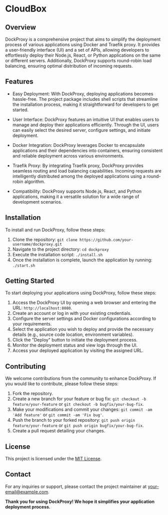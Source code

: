 
# CloudBox

## Overview

DockProxy is a comprehensive project that aims to simplify the deployment process of various applications using Docker and Traefik proxy. It provides a user-friendly interface (UI) and a set of APIs, allowing developers to effortlessly deploy their Node.js, React, or Python applications on the same or different servers. Additionally, DockProxy supports round-robin load balancing, ensuring optimal distribution of incoming requests.

## Features

- Easy Deployment: With DockProxy, deploying applications becomes hassle-free. The project package includes shell scripts that streamline the installation process, making it straightforward for developers to get started.

- User Interface: DockProxy features an intuitive UI that enables users to manage and deploy their applications efficiently. Through the UI, users can easily select the desired server, configure settings, and initiate deployment.

- Docker Integration: DockProxy leverages Docker to encapsulate applications and their dependencies into containers, ensuring consistent and reliable deployment across various environments.

- Traefik Proxy: By integrating Traefik proxy, DockProxy provides seamless routing and load balancing capabilities. Incoming requests are intelligently distributed among the deployed applications using a round-robin algorithm.

- Compatibility: DockProxy supports Node.js, React, and Python applications, making it a versatile solution for a wide range of development scenarios.

## Installation

To install and run DockProxy, follow these steps:

1. Clone the repository: `git clone https://github.com/your-username/dockproxy.git`
2. Navigate to the project directory: `cd dockproxy`
3. Execute the installation script: `./install.sh`
4. Once the installation is complete, launch the application by running: `./start.sh`

## Getting Started

To start deploying your applications using DockProxy, follow these steps:

1. Access the DockProxy UI by opening a web browser and entering the URL: `http://localhost:8080`.
2. Create an account or log in with your existing credentials.
3. Configure the server settings and Docker configurations according to your requirements.
4. Select the application you wish to deploy and provide the necessary details (e.g., source code location, environment variables).
5. Click the "Deploy" button to initiate the deployment process.
6. Monitor the deployment status and view logs through the UI.
7. Access your deployed application by visiting the assigned URL.

## Contributing

We welcome contributions from the community to enhance DockProxy. If you would like to contribute, please follow these steps:

1. Fork the repository.
2. Create a new branch for your feature or bug fix: `git checkout -b feature/your-feature` or `git checkout -b bugfix/your-bug-fix`.
3. Make your modifications and commit your changes: `git commit -am 'Add feature'` or `git commit -am 'Fix bug'`.
4. Push the branch to your forked repository: `git push origin feature/your-feature` or `git push origin bugfix/your-bug-fix`.
5. Create a pull request detailing your changes.

## License

This project is licensed under the [MIT License](LICENSE).

## Contact

For any inquiries or support, please contact the project maintainer at [your-email@example.com](mailto:your-email@example.com).

**Thank you for using DockProxy! We hope it simplifies your application deployment process.**
